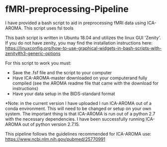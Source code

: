 # fMRI-preprocessing-Pipeline
I have provided a bash script to aid in preprocessing fMRI data using ICA-AROMA. This script uses fsl tools

This bash script is written in Ubuntu 18.04 and utilizes the linux GUI 'Zenity'. If you do not have zenity, you may find the installation instructions here: https://linuxconfig.org/how-to-use-graphical-widgets-in-bash-scripts-with-zenity#h3-generic-options

For this script to work you must:
- Save the .fsf file and the script to your computer
- Have ICA-AROMA-master downloaded on your computerand fully compiled (see the AROMA readme file that came with the download for instructions)
- Have your data setup in the BIDS-standard format

*Note: in the current version I have uploaded I run ICA-AROMA out of a conda environment. This will need to be changed or setup on your own system. The important thing is that ICA-AROMA is run out of a python 2.7 with the necessary dependencies. I have been successfully running ICA-AROMA out of python version 2.7.15.

This pipeline follows the guidelines recommended for ICA-AROMA use: https://www.ncbi.nlm.nih.gov/pubmed/25770991

